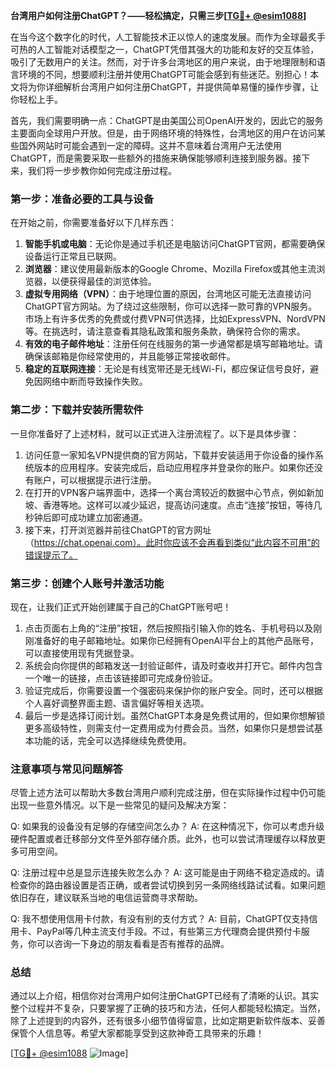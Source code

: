 **台湾用户如何注册ChatGPT？——轻松搞定，只需三步[[TG💪+ @esim1088](https://t.me/s/esim1088)]**

在当今这个数字化的时代，人工智能技术正以惊人的速度发展。而作为全球最炙手可热的人工智能对话模型之一，ChatGPT凭借其强大的功能和友好的交互体验，吸引了无数用户的关注。然而，对于许多台湾地区的用户来说，由于地理限制和语言环境的不同，想要顺利注册并使用ChatGPT可能会感到有些迷茫。别担心！本文将为你详细解析台湾用户如何注册ChatGPT，并提供简单易懂的操作步骤，让你轻松上手。

首先，我们需要明确一点：ChatGPT是由美国公司OpenAI开发的，因此它的服务主要面向全球用户开放。但是，由于网络环境的特殊性，台湾地区的用户在访问某些国外网站时可能会遇到一定的障碍。这并不意味着台湾用户无法使用ChatGPT，而是需要采取一些额外的措施来确保能够顺利连接到服务器。接下来，我们将一步步教你如何完成注册过程。

### 第一步：准备必要的工具与设备

在开始之前，你需要准备好以下几样东西：

1. **智能手机或电脑**：无论你是通过手机还是电脑访问ChatGPT官网，都需要确保设备运行正常且已联网。
2. **浏览器**：建议使用最新版本的Google Chrome、Mozilla Firefox或其他主流浏览器，以便获得最佳的浏览体验。
3. **虚拟专用网络（VPN）**：由于地理位置的原因，台湾地区可能无法直接访问ChatGPT官方网站。为了绕过这些限制，你可以选择一款可靠的VPN服务。市场上有许多优秀的免费或付费VPN可供选择，比如ExpressVPN、NordVPN等。在挑选时，请注意查看其隐私政策和服务条款，确保符合你的需求。
4. **有效的电子邮件地址**：注册任何在线服务的第一步通常都是填写邮箱地址。请确保该邮箱是你经常使用的，并且能够正常接收邮件。
5. **稳定的互联网连接**：无论是有线宽带还是无线Wi-Fi，都应保证信号良好，避免因网络中断而导致操作失败。

### 第二步：下载并安装所需软件

一旦你准备好了上述材料，就可以正式进入注册流程了。以下是具体步骤：

1. 访问任意一家知名VPN提供商的官方网站，下载并安装适用于你设备的操作系统版本的应用程序。安装完成后，启动应用程序并登录你的账户。如果你还没有账户，可以根据提示进行注册。
2. 在打开的VPN客户端界面中，选择一个离台湾较近的数据中心节点，例如新加坡、香港等地。这样可以减少延迟，提高访问速度。点击“连接”按钮，等待几秒钟后即可成功建立加密通道。
3. 接下来，打开浏览器并前往ChatGPT的官方网址（https://chat.openai.com）。此时你应该不会再看到类似“此内容不可用”的错误提示了。

### 第三步：创建个人账号并激活功能

现在，让我们正式开始创建属于自己的ChatGPT账号吧！

1. 点击页面右上角的“注册”按钮，然后按照指引输入你的姓名、手机号码以及刚刚准备好的电子邮箱地址。如果你已经拥有OpenAI平台上的其他产品账号，可以直接使用现有凭据登录。
2. 系统会向你提供的邮箱发送一封验证邮件，请及时查收并打开它。邮件内包含一个唯一的链接，点击该链接即可完成身份验证。
3. 验证完成后，你需要设置一个强密码来保护你的账户安全。同时，还可以根据个人喜好调整界面主题、语言偏好等相关选项。
4. 最后一步是选择订阅计划。虽然ChatGPT本身是免费试用的，但如果你想解锁更多高级特性，则需支付一定费用成为付费会员。当然，如果你只是想尝试基本功能的话，完全可以选择继续免费使用。

### 注意事项与常见问题解答

尽管上述方法可以帮助大多数台湾用户顺利完成注册，但在实际操作过程中仍可能出现一些意外情况。以下是一些常见的疑问及解决方案：

Q: 如果我的设备没有足够的存储空间怎么办？
A: 在这种情况下，你可以考虑升级硬件配置或者迁移部分文件至外部存储介质。此外，也可以尝试清理缓存以释放更多可用空间。

Q: 注册过程中总是显示连接失败怎么办？
A: 这可能是由于网络不稳定造成的。请检查你的路由器设置是否正确，或者尝试切换到另一条网络线路试试看。如果问题依旧存在，建议联系当地的电信运营商寻求帮助。

Q: 我不想使用信用卡付款，有没有别的支付方式？
A: 目前，ChatGPT仅支持信用卡、PayPal等几种主流支付手段。不过，有些第三方代理商会提供预付卡服务，你可以咨询一下身边的朋友看看是否有推荐的品牌。

### 总结

通过以上介绍，相信你对台湾用户如何注册ChatGPT已经有了清晰的认识。其实整个过程并不复杂，只要掌握了正确的技巧和方法，任何人都能轻松搞定。当然，除了上述提到的内容外，还有很多小细节值得留意，比如定期更新软件版本、妥善保管个人信息等。希望大家都能享受到这款神奇工具带来的乐趣！

[[TG💪+ @esim1088](https://t.me/s/esim1088) ![Image](https://i.postimg.cc/4NQfJmqS/Snipaste-2025-05-13-00-14-12.png)]